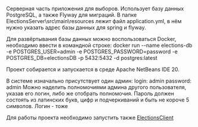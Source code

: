 Серверная часть приложения для выборов.
Использует базу данных PostgreSQL, а также Flyway для миграций.
В папке ElectionsServer\src\main\resources лежит файл application.yml, в нём нужно указать адрес базы данных для spring и flyway.

Для развёртывания базы данных можно воспользоваться Docker, необходимо ввести в командной строке:
docker run --name elections-db -e POSTGRES_USER=admin -e POSTGRES_PASSWORD=password -e POSTGRES_DB=electionsDB -p 5432:5432 -d postgres:latest

Проект собирается и запускается в среде Apache NetBeans IDE 20.

В системе изначально присутствует один админ:
login: admin
password: admin
Можно наделить полномочиями админа другого пользователя, указав его логин, либо же отобрать полномочия.
Пароль должен состоять из латинских букв, цифр и подчеркиваний и быть не короче 5 символов. Логин - тоже

Для работы проекта необходимо запустить также [ElectionsClient](https://github.com/stepanozo/ElectionsClient)
